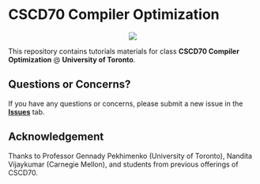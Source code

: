 # CSCD70 Compiler Optimization

<p align="middle">
  <img src="http://llvm.org/docs/_static/logo.png">
</p>

This repository contains tutorials materials for class 
**CSCD70 Compiler Optimization** @ **University of Toronto**.

## Questions or Concerns?

If you have any questions or concerns, please submit a new issue in the 
[**Issues**](https://github.com/ArmageddonKnight/CSCD70/issues) tab.

## Acknowledgement

Thanks to Professor Gennady Pekhimenko (University of Toronto),
Nandita Vijaykumar (Carnegie Mellon), and 
students from previous offerings of CSCD70.
